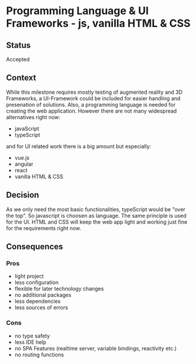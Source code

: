 # Programming Language & UI Frameworks - js, vanilla HTML & CSS

## Status

Accepted

## Context

While this milestone requires mostly testing of augmented reality and 3D Frameworks, a UI-Framework could be included for easier handling and presenation of solutions. Also, a programming language is needed for creating the web application. However there are not many widespread alternatives right now:

- javaScript
- typeScript

and for UI related work there is a big amount but especially:

- vue.js
- angular
- react
- vanilla HTML & CSS

## Decision

As we only need the most basic functionalities, typeScript would be "over the top". So javascript is choosen as language. The same principle is used for the UI. HTML and CSS will keep the web app light and working just fine for the requirements right now. 

## Consequences

### Pros
- light project
- less configuration
- flexible for later technology changes
- no additional packages
- less dependencies
- less sources of errors
### Cons
- no type safety
- less IDE help
- no SPA Features (realtime server, variable bindings, reactivity etc.)
- no routing functions

